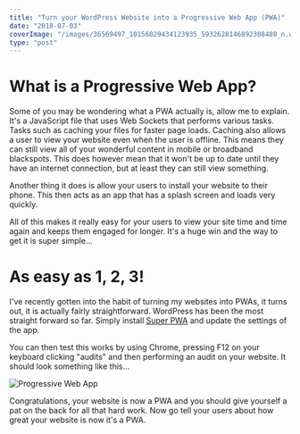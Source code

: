 ```yaml
---
title: "Turn your WordPress Website into a Progressive Web App (PWA)"
date: "2018-07-03"
coverImage: "/images/36569497_10156029434123935_5932628146892308480_n.webp"
type: "post"
---
```


# What is a Progressive Web App?

Some of you may be wondering what a PWA actually is, allow me to explain. It's a JavaScript file that uses Web Sockets that performs various tasks. Tasks such as caching your files for faster page loads. Caching also allows a user to view your website even when the user is offline. This means they can still view all of your wonderful content in mobile or broadband blackspots. This does however mean that it won't be up to date until they have an internet connection, but at least they can still view something.

Another thing it does is allow your users to install your website to their phone. This then acts as an app that has a splash screen and loads very quickly.

All of this makes it really easy for your users to view your site time and time again and keeps them engaged for longer. It's a huge win and the way to get it is super simple...

# As easy as 1, 2, 3!

I've recently gotten into the habit of turning my websites into PWAs, it turns out, it is actually fairly straightforward. WordPress has been the most straight forward so far. Simply install [Super PWA](https://superpwa.com/) and update the settings of the app.

You can then test this works by using Chrome, pressing F12 on your keyboard clicking "audits" and then performing an audit on your website. It should look something like this...

![Progressive Web App](/blog/wp-content/uploads/2018/07/pwa-300x150.png)

Congratulations, your website is now a PWA and you should give yourself a pat on the back for all that hard work. Now go tell your users about how great your website is now it's a PWA.
